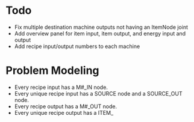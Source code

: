 # Todo
 - Fix multiple destination machine outputs not having an ItemNode joint
 - Add overview panel for item input, item output, and energy input and output
 - Add recipe input/output numbers to each machine

# Problem Modeling
 - Every recipe input has a M#_IN node.
 - Every unique recipe input has a SOURCE node and a SOURCE_OUT node.
 - Every recipe output has a M#_OUT node.
 - Every unique recipe output has a ITEM_
